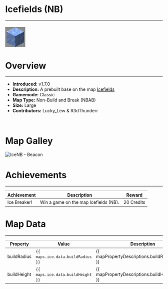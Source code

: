 <!-- replace _map_ with the actual map name -->
<!-- change gamemode type for the Map data description  -->
# Icefields (NB)

***

#### ![iceNBicon](../assets/maps/iceNB/iceNB-icon.jpg)

# Overview
***
- **Introduced:** v1.7.0
- **Description:** A prebuilt base on the map [Icefields](icefields)
- **Gamemode:** Classic
- **Map Type:** Non-Build and Break (NBAB)
- **Size:** Large
- **Contributors:** Lucky_Lew & R3dThunderr

<br />  

# Map Galley
![IceNB - Beacon](../assets/maps/iceNB/ '')

# Achievements
***

| Achievement | Description | Reward |
| ----- | ----- | ------ |
| Ice Breaker! | Win a game on the map Icefields (NB). | 20 Credits |



# Map Data
***

| Property | Value | Description |
| ----------- | ----------- | ------ |
| buildRadius |`{{ maps.ice.data.buildRadius }}`| {{ mapPropertyDescriptions.buildRadius.classic }} |
| buildHeight |`{{ maps.ice.data.buildHeight }}`| {{ mapPropertyDescriptions.buildHeight.classic }} |